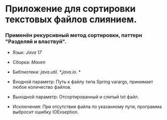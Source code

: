 # Приложение для сортировки текстовых файлов слиянием. 
 
### Применён рекурсивный метод сортировки, паттерн "Разделяй и властвуй".
 
* Язык: *Java 17*
 
* Сборка: *Maven*
 
* Библиотеки: *java.util.* *,*java.io.* *
             
* Входной параметр: Путь к файлу типа Spring varargs, принимает любое количество файлов.
 
* Выходной параметр: Отсортированный и слитый txt файл.
 
* Исключения: При отсутствии файла по указанному пути, программа выбросит ошибку IOExseption. 
